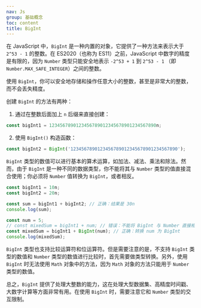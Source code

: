 ```yaml
---
nav: Js
group: 基础概念
toc: content
title: BigInt
---
```


在 JavaScript 中，`BigInt` 是一种内置的对象，它提供了一种方法来表示大于 `2^53 - 1` 的整数。在 ES2020（也称为 ES11）之前，JavaScript 中数字的精度是有限的，因为 `Number` 类型只能安全地表示 `-2^53 + 1` 到 `2^53 - 1` （即 `Number.MAX_SAFE_INTEGER`）之间的整数。

使用 `BigInt`，你可以安全地存储和操作任意大小的整数，甚至是非常大的整数，而不会丢失精度。

创建 `BigInt` 的方法有两种：

1. 通过在整数后面加上 `n` 后缀来直接创建：

```js
const bigInt1 = 1234567890123456789012345678901234567890n;
```

2. 使用 `BigInt()` 构造函数：

```js
const bigInt2 = BigInt('1234567890123456789012345678901234567890');
```

`BigInt` 类型的数值可以进行基本的算术运算，如加法、减法、乘法和除法。然而，由于 `BigInt` 是一种不同的数据类型，你不能将其与 `Number` 类型的值直接混合使用；你必须将 `Number` 值转换为 `BigInt`，或者相反。

```js
const bigInt1 = 10n;
const bigInt2 = 20n;

const sum = bigInt1 + bigInt2; // 正确：结果是 30n
console.log(sum);

const num = 5;
// const mixedSum = bigInt1 + num; // 错误：不能将 BigInt 与 Number 直接相加
const mixedSum = bigInt1 + BigInt(num); // 正确：转换 num 为 BigInt
console.log(mixedSum);
```

`BigInt` 类型也支持比较运算符和位运算符。但是需要注意的是，不支持 `BigInt` 类型的数值和 `Number` 类型的数值进行比较时，首先需要做类型转换。另外，使用 `BigInt` 时无法使用 `Math` 对象中的方法，因为 `Math` 对象的方法只能用于 `Number` 类型的数值。

总之，`BigInt` 提供了处理大整数的能力，这在处理大型数据集、高精度时间戳、大数字计算等方面非常有用。在使用 `BigInt` 时，需要注意它和 `Number` 类型的交互限制。
